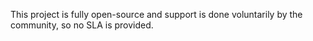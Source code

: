 This project is fully open-source and support is done voluntarily
by the community, so no SLA is provided.
